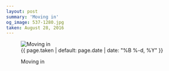 ```yaml
---
layout: post
summary: 'Moving in'
og_image: 537-1280.jpg
taken: August 28, 2016
---
```


<figure class="post">
 <img alt="Moving in" sizes="(min-width: 700px) 50vw, calc(100vw - 2rem)" src="{{ site.assets_url }}/537-640.jpg" srcset="{{ site.assets_url }}/537-320.jpg 320w, {{ site.assets_url }}/537-640.jpg 640w, {{ site.assets_url }}/537-960.jpg 960w, {{ site.assets_url }}/537-1280.jpg 1280w"/>
 <figcaption>
  <time>
   {{ page.taken | default: page.date | date: "%B %-d, %Y" }}
  </time>
  <p>
   Moving in
  </p>
 </figcaption>
</figure>
